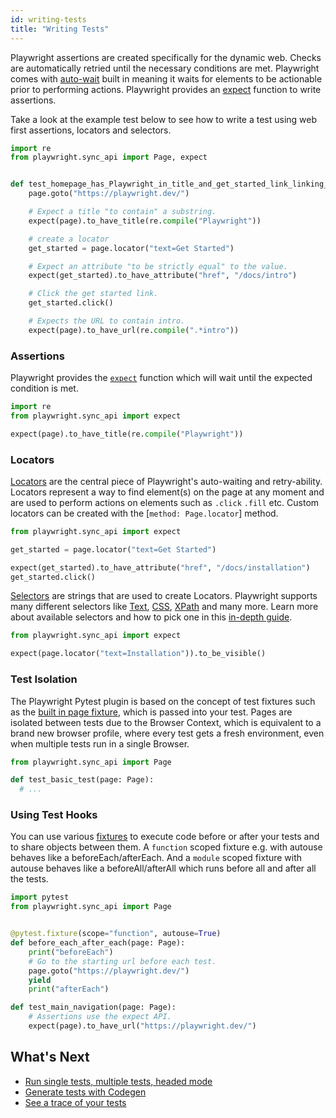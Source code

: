 ```yaml
---
id: writing-tests
title: "Writing Tests"
---
```


Playwright assertions are created specifically for the dynamic web. Checks are automatically retried until the necessary conditions are met. Playwright comes with [auto-wait](./actionability.md) built in meaning it waits for elements to be actionable prior to performing actions. Playwright provides an [expect](./test-assertions.md) function to write assertions.

Take a look at the example test below to see how to write a test using web first assertions, locators and selectors.

```python
import re
from playwright.sync_api import Page, expect


def test_homepage_has_Playwright_in_title_and_get_started_link_linking_to_the_intro_page(page: Page):
    page.goto("https://playwright.dev/")

    # Expect a title "to contain" a substring.
    expect(page).to_have_title(re.compile("Playwright"))

    # create a locator
    get_started = page.locator("text=Get Started")

    # Expect an attribute "to be strictly equal" to the value.
    expect(get_started).to_have_attribute("href", "/docs/intro")

    # Click the get started link.
    get_started.click()

    # Expects the URL to contain intro.
    expect(page).to_have_url(re.compile(".*intro"))
```


### Assertions

Playwright provides the [`expect`](./test-assertions.md) function which will wait until the expected condition is met.

```python
import re
from playwright.sync_api import expect

expect(page).to_have_title(re.compile("Playwright"))
```


### Locators

[Locators](./locators.md) are the central piece of Playwright's auto-waiting and retry-ability. Locators represent a way to find element(s) on the page at any moment and are used to perform actions on elements such as `.click` `.fill` etc. Custom locators can be created with the [`method: Page.locator`] method.

```python
from playwright.sync_api import expect

get_started = page.locator("text=Get Started")

expect(get_started).to_have_attribute("href", "/docs/installation")
get_started.click()
```

[Selectors](./selectors.md) are strings that are used to create Locators. Playwright supports many different selectors like [Text](./selectors.md#text-selector), [CSS](./selectors.md#css-selector), [XPath](./selectors.md#xpath-selectors) and many more. Learn more about available selectors and how to pick one in this [in-depth guide](./selectors.md).


```python
from playwright.sync_api import expect

expect(page.locator("text=Installation")).to_be_visible()
```


### Test Isolation

The Playwright Pytest plugin is based on the concept of test fixtures such as the [built in page fixture](./test-runners.md), which is passed into your test. Pages are isolated between tests due to the Browser Context, which is equivalent to a brand new browser profile, where every test gets a fresh environment, even when multiple tests run in a single Browser.

```python
from playwright.sync_api import Page

def test_basic_test(page: Page):
  # ...
```

### Using Test Hooks

You can use various [fixtures](https://docs.pytest.org/en/6.2.x/fixture.html#autouse-fixtures-fixtures-you-don-t-have-to-request) to execute code before or after your tests and to share objects between them. A `function` scoped fixture e.g. with autouse behaves like a beforeEach/afterEach. And a `module` scoped fixture with autouse behaves like a beforeAll/afterAll which runs before all and after all the tests.

```python
import pytest
from playwright.sync_api import Page


@pytest.fixture(scope="function", autouse=True)
def before_each_after_each(page: Page):
    print("beforeEach")
    # Go to the starting url before each test.
    page.goto("https://playwright.dev/")
    yield
    print("afterEach")

def test_main_navigation(page: Page):
    # Assertions use the expect API.
    expect(page).to_have_url("https://playwright.dev/")
```

## What's Next

- [Run single tests, multiple tests, headed mode](./running-tests.md)
- [Generate tests with Codegen](./codegen.md)
- [See a trace of your tests](./trace-viewer.md)